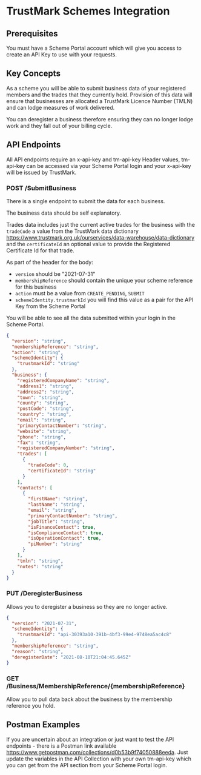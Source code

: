 # TrustMark Schemes Integration

## Prerequisites

You must have a Scheme Portal account which will give you access to create an API Key to use with your requests.


## Key Concepts

As a scheme you will be able to submit business data of your registered members and the trades that they currently hold. Provision of this data will ensure that businesses are allocated a TrustMark Licence Number (TMLN) and can lodge measures of work delivered.

You can deregister a business therefore ensuring they can no longer lodge work and they fall out of your billing cycle.

## API Endpoints

All API endpoints require an x-api-key and tm-api-key Header values, tm-api-key can be accessed via your Scheme Portal login and your x-api-key will be issued by TrustMark.

### POST /SubmitBusiness

There is a single endpoint to submit the data for each business.

The business data should be self explanatory.

Trades data includes just the current active trades for the business with the `tradeCode` a value from the TrustMark data dictionary https://www.trustmark.org.uk/ourservices/data-warehouse/data-dictionary and the `certificateId` an optional value to provide the Registered Certificate Id for that trade.

As part of the header for the body:

* `version` should be "2021-07-31"
* `membershipReference` should contain the unique your scheme reference for this business
* `action` must be a value from `CREATE_PENDING`, `SUBMIT`
*  `schemeIdentity.trustmarkId` you will find this value as a pair for the API Key from the Scheme Portal

You will be able to see all the data submitted within your login in the Scheme Portal.

```json
{
  "version": "string",
  "membershipReference": "string",
  "action": "string",
  "schemeIdentity": {
    "trustmarkId": "string"
  },
  "business": {
    "registeredCompanyName": "string",
    "address1": "string",
    "address2": "string",
    "town": "string",
    "county": "string",
    "postCode": "string",
    "country": "string",
    "email": "string",
    "primaryContactNumber": "string",
    "website": "string",
    "phone": "string",
    "fax": "string",
    "registeredCompanyNumber": "string",
    "trades": [
      {
        "tradeCode": 0,
        "certificateId": "string"
      }
    ],
    "contacts": [
      {
        "firstName": "string",
        "lastName": "string",
        "email": "string",
        "primaryContactNumber": "string",
        "jobTitle": "string",
        "isFinanceContact": true,
        "isComplianceContact": true,
        "isOperationContact": true,
        "piNumber": "string"
      }
    ],
    "tmln": "string",
    "notes": "string"
  }
}
```

### PUT /DeregisterBusiness

Allows you to deregister a business so they are no longer active.

```json
{
  "version": "2021-07-31",
  "schemeIdentity": {
    "trustmarkId": "api-30393a10-391b-4bf3-99e4-9748ea5ac4c8"
  },
  "membershipReference": "string",
  "reason": "string",
  "deregisterDate": "2021-08-10T21:04:45.645Z"
}
```

### GET /Business/MembershipReference/{membershipReference}

Allow you to pull data back about the business by the membership reference you hold.

## Postman Examples

If you are uncertain about an integration or just want to test the API endpoints - there is a Postman link available https://www.getpostman.com/collections/d0b53b9f74050888eeda. Just update the variables in the API Collection with your own tm-api-key which you can get from the API section from your Scheme Portal login.
